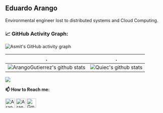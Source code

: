 ## Eduardo Arango

Environmental engineer lost to distributed systems and Cloud Computing.

<!--   GitHub stats graph -->
### 📈 GitHub Activity Graph:
![Asmit's GitHub activity graph](https://activity-graph.herokuapp.com/graph?username=ArangoGutierre&hide_border=true&theme=redical)

 . | .
--- | --- 
![ArangoGutierrez's github stats](https://github-readme-stats.vercel.app/api?username=ArangoGutierrez&show_icons=true&theme=radical&include_all_commits=true) | ![Quiec's github stats](https://github-readme-stats.vercel.app/api/top-langs/?username=ArangoGutierrez&theme=radical&layout=compact)

<img src="https://github-readme-streak-stats.herokuapp.com/?user=ArangoGutierrez"></img>


**📫 How to Reach me:**
<p align="left">
<a href="https://twitter.com/CarlosEarango" target="blank"><img align="center" src="https://raw.githubusercontent.com/ArangoGutierrez/ArangoGutierrez/master/assets/twitter.svg" alt="ArangoGutierrez" height="30" width="30" /></a>
<a href="https://linkedin.com/in/eduardo-arango" target="blank"><img align="center" src="https://raw.githubusercontent.com/ArangoGutierrez/ArangoGutierrez/master/assets/linkedin.svg" alt="ArangoGutierrez" height="30" width="30" /></a>
<a href="mailto:arangogutierreo@gmail.com" target="blank"><img align="center" src="https://raw.githubusercontent.com/ArangoGutierrez/ArangoGutierrez/master/assets/gmail.svg" alt="Gmail" height="30" width="30" /></a>
</p>

